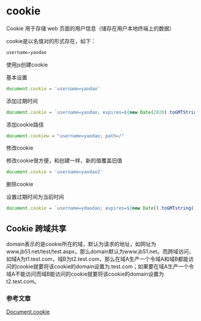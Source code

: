 # cookie

Cookie 用于存储 web 页面的用户信息（储存在用户本地终端上的数据）

cookie是以名值对的形式存在，如下：

```javascript
username=yaodao
```

使用js创建cookie

基本设置

```javascript
document.cookie = 'username=yaodao'
```

添加过期时间

```javascript
document.cookie = `username=yaodao; expires=${new Date(2020).toGMTString()}`
```

添加cookie路径

```javascript
document.cookiew = "username=yaodao; path=/"
```

修改cookie

修改cookie很方便，和创建一样，新的值覆盖旧值

```javascript
document.cookie = 'username=yaodao2'
```

删除cookie

设置过期时间为当前时间

```javascript
document.cookie = `username=ydaodao; expires=${new Date().toGMTstring()}`
```

## Cookie 跨域共享

domain表示的是cookie所在的域，默认为请求的地址，如网址为www.jb51.net/test/test.aspx，那么domain默认为www.jb51.net。而跨域访问，如域A为t1.test.com，域B为t2.test.com，那么在域A生产一个令域A和域B都能访问的cookie就要将该cookie的domain设置为.test.com；如果要在域A生产一个令域A不能访问而域B能访问的cookie就要将该cookie的domain设置为t2.test.com。

### 参考文章

[Document​.cookie
](https://developer.mozilla.org/zh-CN/docs/Web/API/Document/cookie)